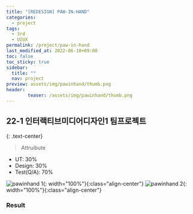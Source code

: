 ```yaml
---
title: "[REDESIGN] PAW-IN-HAND"
categories:
  - project
tags:
  - 3rd
  - UIUX
permalink: /project/paw-in-hand
last_modified_at: 2022-06-10+09:00
toc: false
toc_sticky: true
sidebar:
  title: ""
  nav: project
preview: assets/img/pawinhand/thumb.png
header:
        teaser: /assets/img/pawinhand/thumb.png
---
```


## 22-1 인터랙티브미디어디자인1 팀프로젝트
{: .text-center}

> Attruibute    
+ UT: 30%    
+ Design: 30%    
+ Test(Q/A): 70%     


![pawinhand 1](/assets/img/pawinhand/paw-img-01.png){: width="100%"}{:class="align-center"}
![pawinhand 2](/assets/img/pawinhand/paw-img-02.png){: width="100%"}{:class="align-center"}
### Result